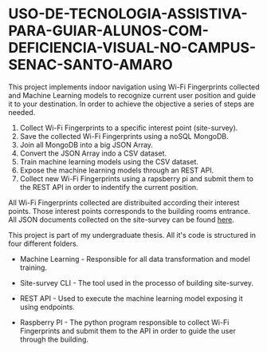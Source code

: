 # USO-DE-TECNOLOGIA-ASSISTIVA-PARA-GUIAR-ALUNOS-COM-DEFICIENCIA-VISUAL-NO-CAMPUS-SENAC-SANTO-AMARO

This project implements indoor navigation using Wi-Fi Fingerprints collected and Machine Learning models to recognize current user position and guide it to your destination. In order to achieve the objective a series of steps are needed.

1. Collect Wi-Fi Fingerprints to a specific interest point (site-survey).
2. Save the collected Wi-Fi Fingerprints using a noSQL MongoDB.
3. Join all MongoDB into a big JSON Array.
4. Convert the JSON Array indo a CSV dataset.
5. Train machine learning models using the CSV dataset.
6. Expose the machine learning models through an REST API.
7. Collect new Wi-Fi Fingerprints using a rapsberry pi and submit them to the REST API in order to indentify the current position.

All Wi-Fi Fingerprints collected are distribuited according their interest points. Those interest points corresponds to the building rooms entrance. All JSON documents collected on the site-survey can be found [here](https://tcc-dataset-wifi-fingerprints.s3.amazonaws.com).

This project is part of my undergraduate thesis. All it's code is structured in four different folders.

* Machine Learning - Responsible for all data transformation and model training.

* Site-survey CLI - The tool used in the processo of building site-survey.

* REST API - Used to execute the machine learning model exposing it using endpoints.

* Raspberry PI - The python program responsible to collect Wi-Fi Fingerprints and submit them to the API in order to guide the user through the building.